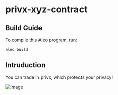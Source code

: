 # privx-xyz-contract

## Build Guide

To compile this Aleo program, run:
```bash
aleo build
```

## Intruduction
You can trade in privx, which protects your privacy!

![image](https://user-images.githubusercontent.com/53888545/238601232-53786b4b-05cd-42ac-bdee-52892a6c2318.png)

